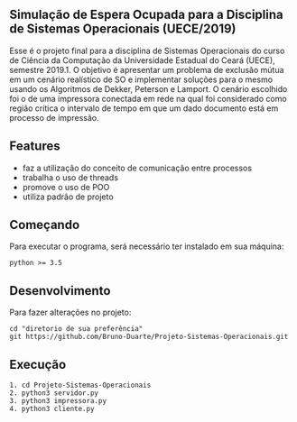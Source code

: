 ## Simulação de Espera Ocupada para a Disciplina de Sistemas Operacionais (UECE/2019) ##

Esse é o projeto final para a disciplina de Sistemas Operacionais do curso de Ciência da Computação 
da Universidade Estadual do Ceará (UECE), semestre 2019.1. O objetivo é apresentar um problema de 
exclusão mútua em um cenário realístico de SO e implementar soluções para o mesmo usando os Algoritmos 
de Dekker, Peterson e Lamport. O cenário escolhido foi o de uma impressora conectada em rede na qual 
foi considerado como região crítica o intervalo de tempo em que um dado documento está em processo de 
impressão.

## Features

- faz a utilização do conceito de comunicação entre processos
- trabalha o uso de threads
- promove o uso de POO
- utiliza padrão de projeto

## Começando

Para executar o programa, será necessário ter instalado em sua máquina:

`python >= 3.5`

## Desenvolvimento

Para fazer alterações no projeto:

```
cd "diretorio de sua preferência"
git https://github.com/Bruno-Duarte/Projeto-Sistemas-Operacionais.git
```

## Execução

```
1. cd Projeto-Sistemas-Operacionais
2. python3 servidor.py
3. python3 impressora.py
4. python3 cliente.py
```

